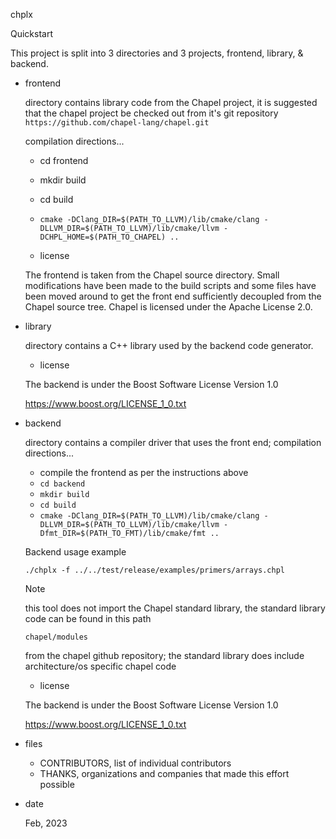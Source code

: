chplx

Quickstart

This project is split into 3 directories and 3 projects, frontend, library, & backend.

- frontend

  directory contains library code from the Chapel project, it is suggested that the chapel
  project be checked out from it's git repository `https://github.com/chapel-lang/chapel.git`

  compilation directions...

  - cd frontend
  - mkdir build
  - cd build
  - `cmake -DClang_DIR=$(PATH_TO_LLVM)/lib/cmake/clang -DLLVM_DIR=$(PATH_TO_LLVM)/lib/cmake/llvm -DCHPL_HOME=$(PATH_TO_CHAPEL) ..`

  - license

  The frontend is taken from the Chapel source directory. Small modifications have been made to the build scripts and
  some files have been moved around to get the front end sufficiently decoupled from the Chapel source tree. Chapel
  is licensed under the Apache License 2.0.

- library

  directory contains a C++ library used by the backend code generator.

  - license

  The backend is under the Boost Software License Version 1.0

  https://www.boost.org/LICENSE_1_0.txt

- backend

  directory contains a compiler driver that uses the front end; compilation directions...

  - compile the frontend as per the instructions above
  - `cd backend`
  - `mkdir build`
  - `cd build`
  - `cmake -DClang_DIR=$(PATH_TO_LLVM)/lib/cmake/clang -DLLVM_DIR=$(PATH_TO_LLVM)/lib/cmake/llvm -Dfmt_DIR=$(PATH_TO_FMT)/lib/cmake/fmt ..`

  Backend usage example

  `./chplx -f ../../test/release/examples/primers/arrays.chpl`

  Note

  this tool does not import the Chapel standard library, the standard library code can be found in this path 

  `chapel/modules`

  from the chapel github repository; the standard library does
  include architecture/os specific chapel code

  - license 
  
  The backend is under the Boost Software License Version 1.0

  https://www.boost.org/LICENSE_1_0.txt

- files

  - CONTRIBUTORS, list of individual contributors
  - THANKS, organizations and companies that made this effort possible

- date

  Feb, 2023
